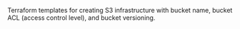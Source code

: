Terraform templates for creating S3 infrastructure with bucket name, bucket ACL (access control level), and bucket versioning.
